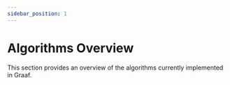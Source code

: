 ```yaml
---
sidebar_position: 1
---
```


# Algorithms Overview
This section provides an overview of the algorithms currently implemented in Graaf.